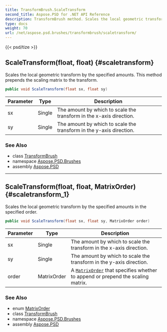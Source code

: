```yaml
---
title: TransformBrush.ScaleTransform
second_title: Aspose.PSD for .NET API Reference
description: TransformBrush method. Scales the local geometric transform by the specified amounts. This method prepends the scaling matrix to the transform
type: docs
weight: 70
url: /net/aspose.psd.brushes/transformbrush/scaletransform/
---
```

{{< psd/tize >}}
## ScaleTransform(float, float) {#scaletransform}

Scales the local geometric transform by the specified amounts. This method prepends the scaling matrix to the transform.

```csharp
public void ScaleTransform(float sx, float sy)
```

| Parameter | Type | Description |
| --- | --- | --- |
| sx | Single | The amount by which to scale the transform in the x-axis direction. |
| sy | Single | The amount by which to scale the transform in the y-axis direction. |

### See Also

* class [TransformBrush](../)
* namespace [Aspose.PSD.Brushes](../../transformbrush/)
* assembly [Aspose.PSD](../../../)

---

## ScaleTransform(float, float, MatrixOrder) {#scaletransform_1}

Scales the local geometric transform by the specified amounts in the specified order.

```csharp
public void ScaleTransform(float sx, float sy, MatrixOrder order)
```

| Parameter | Type | Description |
| --- | --- | --- |
| sx | Single | The amount by which to scale the transform in the x-axis direction. |
| sy | Single | The amount by which to scale the transform in the y-axis direction. |
| order | MatrixOrder | A [`MatrixOrder`](../../../aspose.psd/matrixorder/) that specifies whether to append or prepend the scaling matrix. |

### See Also

* enum [MatrixOrder](../../../aspose.psd/matrixorder/)
* class [TransformBrush](../)
* namespace [Aspose.PSD.Brushes](../../transformbrush/)
* assembly [Aspose.PSD](../../../)


